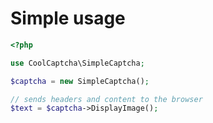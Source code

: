 # Simple usage

```php
<?php

use CoolCaptcha\SimpleCaptcha;

$captcha = new SimpleCaptcha();

// sends headers and content to the browser
$text = $captcha->DisplayImage();

```

